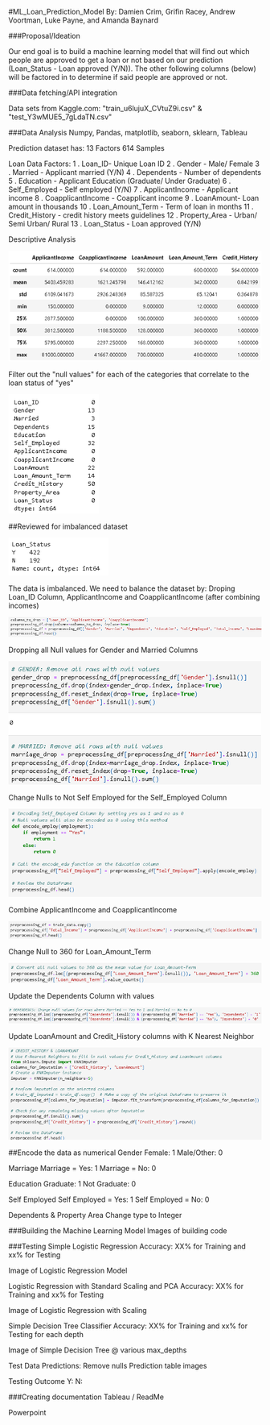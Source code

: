 #ML_Loan_Prediction_Model
By: Damien Crim, Grifin Racey, Andrew Voortman, Luke Payne, and Amanda Baynard

###Proposal/Ideation

Our end goal is to build a machine learning model that will find out which people are approved to get a loan or not based on our prediction (Loan_Status - Loan approved (Y/N)). The other following columns (below) will be factored in to determine if said people are approved or not.

###Data fetching/API integration

Data sets from Kaggle.com: "train_u6lujuX_CVtuZ9i.csv" & "test_Y3wMUE5_7gLdaTN.csv"

###Data Analysis
Numpy, Pandas, matplotlib, seaborn, sklearn, Tableau

Prediction dataset has:
    13 Factors
    614 Samples

Loan Data Factors: 
1 . Loan_ID- Unique Loan ID
2 . Gender - Male/ Female
3 . Married - Applicant married (Y/N)
4 . Dependents - Number of dependents
5 . Education - Applicant Education (Graduate/ Under Graduate)
6 . Self_Employed - Self employed (Y/N)
7 . ApplicantIncome - Applicant income
8 . CoapplicantIncome - Coapplicant income
9 . LoanAmount- Loan amount in thousands
10 . Loan_Amount_Term - Term of loan in months
11 . Credit_History - credit history meets guidelines
12 . Property_Area - Urban/ Semi Urban/ Rural
13 . Loan_Status - Loan approved (Y/N)

Descriptive Analysis

![Descriptive Analysis](<Train Data Descriptive Analysis.png>)

Filter out the "null values" for each of the categories that correlate to the loan status of "yes"

![Null Values](<Null Values.png>)

##Reviewed for imbalanced dataset

![Loan Status Balance](<Loan Status balance.png>)

The data is imbalanced. We need to balance the dataset by:
Droping Loan_ID Column, ApplicantIncome and CoapplicantIncome (after combining incomes)

![Drop](<Drop Columns.png>)

Dropping all Null values for Gender and Married Columns

![Null Removal](<Gender and Marrried Null Removal.png>)

Change Nulls to Not Self Employed for the Self_Employed Column

![Self Employed Null](<Self Employed Null Encoding.png>)

Combine ApplicantIncome and CoapplicantIncome

![Combine Income](<Income Combination.png>)

Change Null to 360 for Loan_Amount_Term

![Loan Term Conversion](<360 Conversion.png>)

Update the Dependents Column with values

![Dependent Change](<Married with Dependents Null Change.png>)

Update LoanAmount and Credit_History columns with K Nearest Neighbor

![Loan Amount and Credit History Change](<Credit History and Loan Amount Change.png>)


##Encode the data as numerical
Gender
    Female: 1
    Male/Other: 0

Marriage
    Marriage = Yes: 1
    Marriage = No: 0

Education
    Graduate: 1
    Not Graduate: 0

Self Employed
    Self Employed = Yes: 1
    Self Employed = No: 0

Dependents & Property Area
    Change type to Integer

    

###Building the Machine Learning Model
Images of building code


###Testing
Simple Logistic Regression
    Accuracy: XX% for Training and xx% for Testing

Image of Logistic Regression Model

Logistic Regression with Standard Scaling and PCA
    Accuracy: XX% for Training and xx% for Testing

Image of Logistic Regression with Scaling

Simple Decision Tree Classifier
    Accuracy: XX% for Training and xx% for Testing for each depth

Image of Simple Decision Tree @ various max_depths

Test Data Predictions:
Remove nulls
Prediction table images

Testing Outcome
    Y: 
    N:

###Creating documentation
Tableau / ReadMe

Powerpoint
